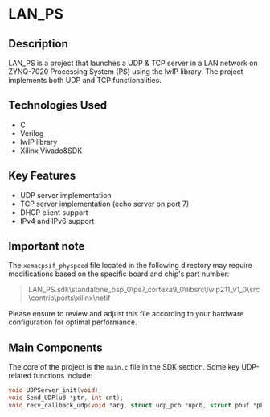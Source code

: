 # LAN_PS

## Description
LAN_PS is a project that launches a UDP & TCP server in a LAN network on ZYNQ-7020 Processing System (PS) using the lwIP library. The project implements both UDP and TCP functionalities.

## Technologies Used
- C
- Verilog
- lwIP library
- Xilinx Vivado&SDK

## Key Features
- UDP server implementation
- TCP server implementation (echo server on port 7)
- DHCP client support
- IPv4 and IPv6 support

## Important note
The `xemacpsif_physpeed` file located in the following directory may require modifications based on the specific board and chip's part number:
>LAN_PS.sdk\standalone_bsp_0\ps7_cortexa9_0\libsrc\lwip211_v1_0\src\contrib\ports\xilinx\netif

Please ensure to review and adjust this file according to your hardware configuration for optimal performance.

## Main Components
The core of the project is the `main.c` file in the SDK section. Some key UDP-related functions include:

```c
void UDPServer_init(void);
void Send_UDP(u8 *ptr, int cnt);
void recv_callback_udp(void *arg, struct udp_pcb *upcb, struct pbuf *pkt_buf, struct ip_addr *addr, u16_t port);
